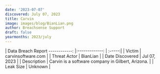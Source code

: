 ```yaml
---
date: '2023-07-07'
discovered: July 07, 2023
title: Carvin
image: images/blog/BianLian.png
author: Breachsense Support
draft: false
yearmonths: 2023/july
---
```



| Data Breach Report
------------:     |:-------------:    | :-----:|
| Victim      | carvinsoftware.com      | 
| Threat Actor      | BianLian      | 
| Date Discovered      | Jul 07, 2023      | 
| Description      | Carvin is a software company in Gilbert, Arizona.      | 
| Leak Size      | Unknown      | 

